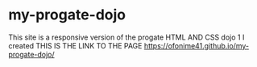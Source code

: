 # my-progate-dojo
 This site is a responsive version of the progate HTML AND CSS  dojo 1 I created 
THIS IS THE LINK TO THE PAGE
https://ofonime41.github.io/my-progate-dojo/
